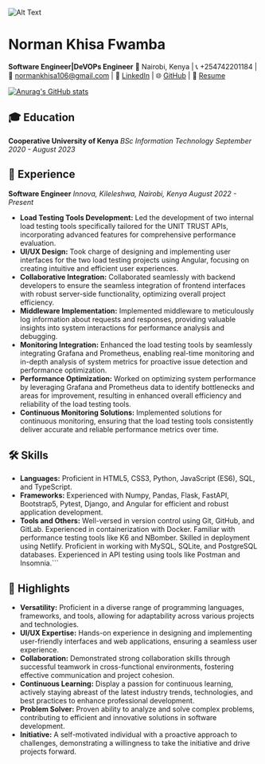 ![Alt Text](https://i.imgur.com/1PpLsI9.jpg)
# Norman Khisa Fwamba
**Software Engineer|DeVOPs Engineer**
📍 Nairobi, Kenya | 📞 +254742201184 | 📧 normankhisa106@gmail.com | 💼 [LinkedIn](LinkedIn_profile) | 🌐 [GitHub](GitHub_profile) | 📄 [Resume](Resume)

[![Anurag's GitHub stats](https://github-readme-stats.vercel.app/api?username=Norman106)](https://github.com/anuraghazra/github-readme-stats)

## 🎓 Education
**Cooperative University of Kenya**
*BSc Information Technology*
*September 2020 - August 2023*

## 💼 Experience
**Software Engineer**
*Innova, Kileleshwa, Nairobi, Kenya*
*August 2022 - Present*

- **Load Testing Tools Development:** Led the development of two internal load testing tools specifically tailored for the UNIT TRUST APIs, incorporating advanced features for comprehensive performance evaluation.
- **UI/UX Design:** Took charge of designing and implementing user interfaces for the two load testing projects using Angular, focusing on creating intuitive and efficient user experiences.
- **Collaborative Integration:** Collaborated seamlessly with backend developers to ensure the seamless integration of frontend interfaces with robust server-side functionality, optimizing overall project efficiency.
- **Middleware Implementation:** Implemented middleware to meticulously log information about requests and responses, providing valuable insights into system interactions for performance analysis and debugging.
- **Monitoring Integration:** Enhanced the load testing tools by seamlessly integrating Grafana and Prometheus, enabling real-time monitoring and in-depth analysis of system metrics for proactive issue detection and performance optimization.
- **Performance Optimization:** Worked on optimizing system performance by leveraging Grafana and Prometheus data to identify bottlenecks and areas for improvement, resulting in enhanced overall efficiency and reliability of the load testing tools.
- **Continuous Monitoring Solutions:** Implemented solutions for continuous monitoring, ensuring that the load testing tools consistently deliver accurate and reliable performance metrics over time.


## 🛠️ Skills
- **Languages:** Proficient in HTML5, CSS3, Python, JavaScript (ES6), SQL, and TypeScript.
- **Frameworks:** Experienced with Numpy, Pandas, Flask, FastAPI, Bootstrap5, Pytest, Django, and Angular for efficient and robust application development.
- **Tools and Others:** Well-versed in version control using Git, GitHub, and GitLab. Experienced in containerization with Docker. Familiar with performance testing tools like K6 and NBomber. Skilled in deployment using Netlify. Proficient in working with MySQL, SQLite, and PostgreSQL databases. Experienced in API testing using tools like Postman and Insomnia.```


## 🌟 Highlights
- **Versatility:** Proficient in a diverse range of programming languages, frameworks, and tools, allowing for adaptability across various projects and technologies.
- **UI/UX Expertise:** Hands-on experience in designing and implementing user-friendly interfaces and web applications, ensuring a seamless user experience.
- **Collaboration:** Demonstrated strong collaboration skills through successful teamwork in cross-functional environments, fostering effective communication and project cohesion.
- **Continuous Learning:** Display a passion for continuous learning, actively staying abreast of the latest industry trends, technologies, and best practices to enhance professional development.
- **Problem Solver:** Proven ability to analyze and solve complex problems, contributing to efficient and innovative solutions in software development.
- **Initiative:** A self-motivated individual with a proactive approach to challenges, demonstrating a willingness to take the initiative and drive projects forward.
